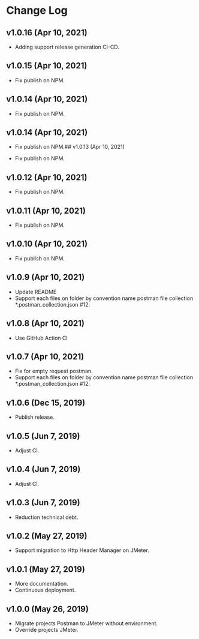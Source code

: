 # Change Log

## v1.0.16 (Apr 10, 2021)

- Adding support release generation CI-CD.

## v1.0.15 (Apr 10, 2021)

- Fix publish on NPM.

## v1.0.14 (Apr 10, 2021)

- Fix publish on NPM.

## v1.0.14 (Apr 10, 2021)

- Fix publish on NPM.## v1.0.13 (Apr 10, 2021)

- Fix publish on NPM.

## v1.0.12 (Apr 10, 2021)

- Fix publish on NPM.

## v1.0.11 (Apr 10, 2021)

- Fix publish on NPM.

## v1.0.10 (Apr 10, 2021)

- Fix publish on NPM.

## v1.0.9 (Apr 10, 2021)

- Update README
- Support each files on folder by convention name postman file collection *.postman_collection.json #12.

## v1.0.8 (Apr 10, 2021)

- Use GitHub Action CI

## v1.0.7 (Apr 10, 2021)

- Fix for empty request postman.
- Support each files on folder by convention name postman file collection *.postman_collection.json #12.

## v1.0.6 (Dec 15, 2019)

- Publish release.

## v1.0.5 (Jun 7, 2019)

- Adjust CI.

## v1.0.4 (Jun 7, 2019)

- Adjust CI.

## v1.0.3 (Jun 7, 2019)

- Reduction technical debt.

## v1.0.2 (May 27, 2019)

- Support migration to Http Header Manager on JMeter.

## v1.0.1 (May 27, 2019)

- More documentation.
- Continuous deployment.

## v1.0.0 (May 26, 2019)

- Migrate projects Postman to JMeter without environment.
- Override projects JMeter.

